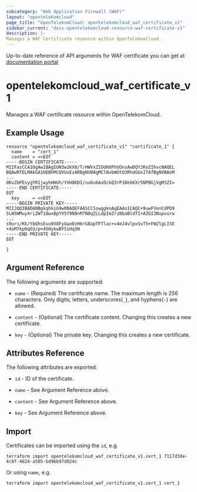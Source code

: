 ```yaml
---
subcategory: "Web Application Firewall (WAF)"
layout: "opentelekomcloud"
page_title: "OpenTelekomCloud: opentelekomcloud_waf_certificate_v1"
sidebar_current: "docs-opentelekomcloud-resource-waf-certificate-v1"
description: |-
Manages a WAF Certificate resource within OpenTelekomCloud.
---
```


Up-to-date reference of API arguments for WAF certificate you can get at
[documentation portal](https://docs.otc.t-systems.com/web-application-firewall/api-ref/apis/certificate_management)

# opentelekomcloud_waf_certificate_v1

Manages a WAF certificate resource within OpenTelekomCloud.

## Example Usage

```hcl
resource "opentelekomcloud_waf_certificate_v1" "certificate_1" {
  name    = "cert_1"
  content = <<EOT
-----BEGIN CERTIFICATE-----
MIIFazCCA1OgAwIBAgIUN3w1KX8/T/HWVxZIOdHXPhUOnsAwDQYJKoZIhvcNAQEL
BQAwRTELMAkGA1UEBhMCQVUxEzARBgNVBAgMClNvbWUtU3RhdGUxITAfBgNVBAoM
...
dKvZbPEsygYRIjwyhHHUh/YXH8KDI/uu6u6AxDckQ3rP1BkkKXr5NPBGjVgM3ZI=
-----END CERTIFICATE-----
EOT
  key     = <<EOT
-----BEGIN PRIVATE KEY-----
MIIJQQIBADANBgkqhkiG9w0BAQEFAASCCSswggknAgEAAoICAQC+9uwFVenCdPD9
5LWSWMuy4riZW718wxBpYV5Y9N8nM7N0qZLLdpImZrzBbaBldTI+AZGI3Nupuurw
...
s9urs/Kk/tbQhsEvu0X8FyGwo0zH6rG8apTFTlac+v4mJ4vlpxSvT5+FW2lgLISE
+4sM7kp0qO3/p+45HykwBY5iHq3H
-----END PRIVATE KEY-----
EOT

}
```

## Argument Reference

The following arguments are supported:

* `name` - (Required) The certificate name. The maximum length is 256 characters.
  Only digits, letters, underscores(`_`), and hyphens(`-`) are allowed.

* `content` - (Optional) The certificate content. Changing this creates a new certificate.

* `key` - (Optional) The private key. Changing this creates a new certificate.

## Attributes Reference

The following attributes are exported:

* `id` - ID of the certificate.

* `name` - See Argument Reference above.

* `content` - See Argument Reference above.

* `key` - See Argument Reference above.

## Import

Certificates can be imported using the `id`, e.g.

```shell
terraform import opentelekomcloud_waf_certificate_v1.cert_1 7117d38e-4c8f-4624-a505-bd96b97d024c
```

Or using `name`, e.g.

```shell
terraform import opentelekomcloud_waf_certificate_v1.cert_1 cert_1
```
